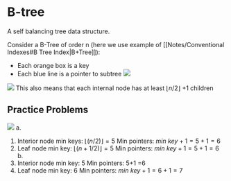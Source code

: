 # B-tree
A self balancing tree data structure.

Consider a B-Tree of order n (here we use example of [[Notes/Conventional Indexes#B Tree Index|B+Tree]]):
- Each orange box is a key
- Each blue line is a pointer to subtree
![](https://i.imgur.com/1jSNPRN.png)

![](https://i.imgur.com/gYfysVX.png)
This also means that each internal node has  at least $\lfloor{n/2}\rfloor$ +1 children 
## Practice Problems
![](https://i.imgur.com/2am4T1y.png)
a.
1. Interior node min keys: $\lfloor(n/2)\rfloor=5$
	Min pointers: $min\ key + 1 = 5+1=6$
2. Leaf node min key: $\lfloor(n+1/2)\rfloor=5$
	Min pointers: $min\ key + 1 = 5+1=6$
b.
1. Interior node min key: 5
	Min pointers: 5+1 =6
2. Leaf node min key: 6
	Min pointers: $min\ key + 1 = 6+1=7$